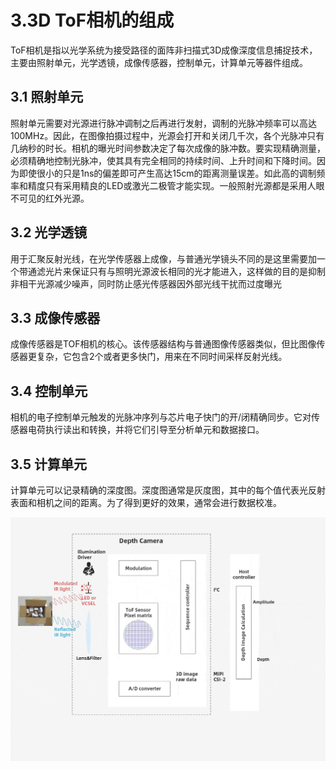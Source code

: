 # 3.3D ToF相机的组成
ToF相机是指以光学系统为接受路径的面阵非扫描式3D成像深度信息捕捉技术，主要由照射单元，光学透镜，成像传感器，控制单元，计算单元等器件组成。
## 3.1 照射单元
照射单元需要对光源进行脉冲调制之后再进行发射，调制的光脉冲频率可以高达100MHz。因此，在图像拍摄过程中，光源会打开和关闭几千次，各个光脉冲只有几纳秒的时长。相机的曝光时间参数决定了每次成像的脉冲数。要实现精确测量，必须精确地控制光脉冲，使其具有完全相同的持续时间、上升时间和下降时间。因为即使很小的只是1ns的偏差即可产生高达15cm的距离测量误差。如此高的调制频率和精度只有采用精良的LED或激光二极管才能实现。一般照射光源都是采用人眼不可见的红外光源。
## 3.2 光学透镜
用于汇聚反射光线，在光学传感器上成像，与普通光学镜头不同的是这里需要加一个带通滤光片来保证只有与照明光源波长相同的光才能进入，这样做的目的是抑制非相干光源减少噪声，同时防止感光传感器因外部光线干扰而过度曝光
## 3.3 成像传感器
成像传感器是TOF相机的核心。该传感器结构与普通图像传感器类似，但比图像传感器更复杂，它包含2个或者更多快门，用来在不同时间采样反射光线。
## 3.4 控制单元
相机的电子控制单元触发的光脉冲序列与芯片电子快门的开/闭精确同步。它对传感器电荷执行读出和转换，并将它们引导至分析单元和数据接口。
## 3.5 计算单元
计算单元可以记录精确的深度图。深度图通常是灰度图，其中的每个值代表光反射表面和相机之间的距离。为了得到更好的效果，通常会进行数据校准。

![计算单元](pic/CalculationUnit.gif)